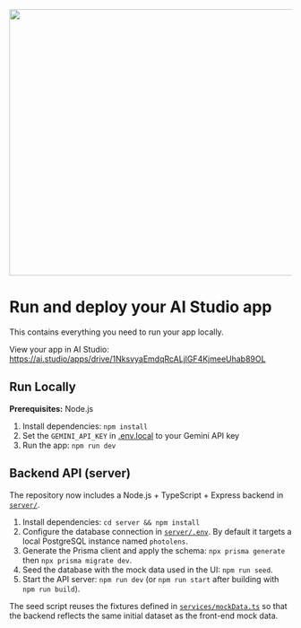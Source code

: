 <div align="center">
<img width="1200" height="475" alt="GHBanner" src="https://github.com/user-attachments/assets/0aa67016-6eaf-458a-adb2-6e31a0763ed6" />
</div>

# Run and deploy your AI Studio app

This contains everything you need to run your app locally.

View your app in AI Studio: https://ai.studio/apps/drive/1NksvyaEmdqRcALjlGF4KjmeeUhab89OL

## Run Locally

**Prerequisites:**  Node.js


1. Install dependencies:
   `npm install`
2. Set the `GEMINI_API_KEY` in [.env.local](.env.local) to your Gemini API key
3. Run the app:
   `npm run dev`

## Backend API (server)

The repository now includes a Node.js + TypeScript + Express backend in [`server/`](server/).

1. Install dependencies: `cd server && npm install`
2. Configure the database connection in [`server/.env`](server/.env). By default it targets a local PostgreSQL instance named `photolens`.
3. Generate the Prisma client and apply the schema: `npx prisma generate` then `npx prisma migrate dev`.
4. Seed the database with the mock data used in the UI: `npm run seed`.
5. Start the API server: `npm run dev` (or `npm run start` after building with `npm run build`).

The seed script reuses the fixtures defined in [`services/mockData.ts`](services/mockData.ts) so that the backend reflects the same initial dataset as the front-end mock data.
